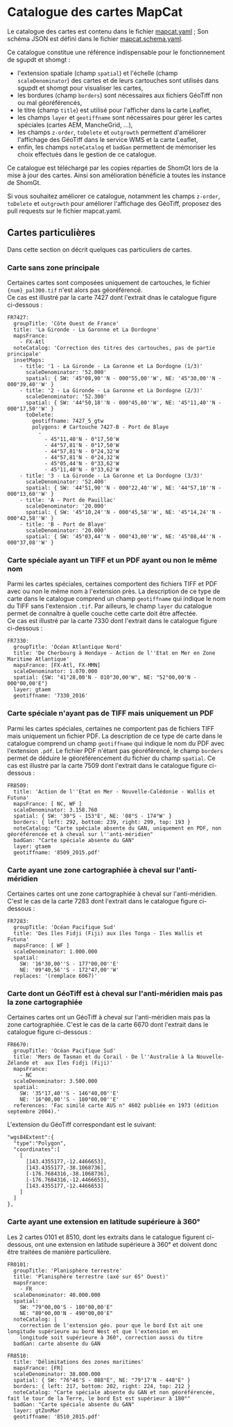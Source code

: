 # Catalogue des cartes MapCat

Le catalogue des cartes est contenu dans le fichier [mapcat.yaml](mapcat.yaml) ;
Son schéma JSON est défini dans le fichier [mapcat.schema.yaml](mapcat.schema.yaml).

Ce catalogue constitue une référence indispensable pour le fonctionnement de sgupdt et shomgt :

- l'extension spatiale (champ `spatial`) et l'échelle (champ `scaleDenominator`) des cartes et de leurs cartouches
  sont utilisés dans sgupdt et shomgt pour visualiser les cartes,
- les bordures (champ `borders`) sont nécessaires aux fichiers GéoTiff non ou mal géoréférencés,
- le titre (champ `title`) est utilisé pour l'afficher dans la carte Leaflet,
- les champs `layer` et `geotiffname` sont nécessaires pour gérer les cartes spéciales (cartes AEM, MancheGrid, ...),
- les champs `z-order`, `toDelete` et `outgrowth` permettent d'améliorer l'affichage des GéoTiff dans le service WMS
  et la carte Leaflet,
- enfin, les champs `noteCatalog` et `badGan` permettent de mémoriser les choix effectués dans le gestion de ce catalogue.

Ce catalogue est téléchargé par les copies réparties de ShomGt lors de la mise à jour des cartes.
Ainsi son amélioration bénéficie à toutes les instance de ShomGt.

Si vous souhaitez améliorer ce catalogue, notamment les champs `z-order`, `toDelete` et `outgrowth` pour améliorer
l'affichage des GéoTiff, proposez des pull requests sur le fichier mapcat.yaml.

## Cartes particulières
Dans cette section on décrit quelques cas particuliers de cartes.

### Carte sans zone principale
Certaines cartes sont composées uniquement de cartouches, le fichier `{num}_pal300.tif` n'est alors pas géoréférencé.  
Ce cas est illustré par la carte 7427 dont l'extrait dnas le catalogue figure ci-dessous :

    FR7427:
      groupTitle: 'Côte Ouest de France'
      title: 'La Gironde - La Garonne et La Dordogne'
      mapsFrance:
        - FX-Atl
      noteCatalog: 'Correction des titres des cartouches, pas de partie principale'
      insetMaps:
        - title: '1 - La Gironde - La Garonne et La Dordogne (1/3)'
          scaleDenominator: '52.000'
          spatial: { SW: '45°08,90''N - 000°55,00''W', NE: '45°30,00''N - 000°39,40''W' }
        - title: '2 - La Gironde - La Garonne et La Dordogne (2/3)'
          scaleDenominator: '52.300'
          spatial: { SW: '44°50,18''N - 000°45,00''W', NE: '45°11,40''N - 000°17,50''W' }
          toDelete:
            geotiffname: 7427_5_gtw
            polygons: # Cartouche 7427-B - Port de Blaye
              - 
                - 45°11,40'N - 0°17,50'W
                - 44°57,81'N - 0°17,50'W
                - 44°57,81'N - 0°24,32'W
                - 44°57,81'N - 0°24,32'W
                - 45°05,44'N - 0°33,62'W
                - 45°11,40'N - 0°33,62'W
        - title: '3 - La Gironde - La Garonne et La Dordogne (3/3)'
          scaleDenominator: '52.400'
          spatial: { SW: '44°51,90''N - 000°22,40''W', NE: '44°57,10''N - 000°13,60''W' }
        - title: 'A - Port de Pauillac'
          scaleDenominator: '20.000'
          spatial: { SW: '45°10,24''N - 000°45,58''W', NE: '45°14,24''N - 000°42,58''W' }
        - title: 'B - Port de Blaye'
          scaleDenominator: '20.000'
          spatial: { SW: '45°03,44''N - 000°43,00''W', NE: '45°08,44''N - 000°37,08''W' }

### Carte spéciale ayant un TIFF et un PDF ayant ou non le même nom
Parmi les cartes spéciales, certaines comportent des fichiers TIFF et PDF avec ou non le même nom à l'extension près.
La description de ce type de carte dans le catalogue comprend un champ `geotiffname` qui indique le nom du TIFF
sans l'extension `.tif`.
Par ailleurs, le champ `layer` du catalogue permet de connaître à quelle couche cette carte doit être affectée.   
Ce cas est illustré par la carte 7330 dont l'extrait dans le catalogue figure ci-dessous :

    FR7330:
      groupTitle: 'Océan Atlantique Nord'
      title: 'De Cherbourg à Hendaye - Action de l''Etat en Mer en Zone Maritime Atlantique'
      mapsFrance: [FX-Atl, FX-MMN]
      scaleDenominator: 1.070.000
      spatial: {SW: "41°28,00'N - 010°30,00'W", NE: "52°00,00'N - 000°00,00'E"}
      layer: gtaem
      geotiffname: '7330_2016'

### Carte spéciale n'ayant pas de TIFF mais uniquement un PDF
Parmi les cartes spéciales, certaines ne comportent pas de fichiers TIFF mais uniquement un fichier PDF.
La description de ce type de carte dans le catalogue comprend un champ `geotiffname` qui indique le nom du PDF
avec l'extension `.pdf`.
Le fichier PDF n'étant pas géoréférencé, le champ `borders` permet de déduire le géoréférencement du fichier
du champ `spatial`.
Ce cas est illustré par la carte 7509 dont l'extrait dans le catalogue figure ci-dessous :

    FR8509:
      title: 'Action de l''Etat en Mer - Nouvelle-Calédonie - Wallis et Futuna'
      mapsFrance: [ NC, WF ]
      scaleDenominator: 3.158.760
      spatial: { SW: '30°S - 153°E', NE: '08°S - 174°W' }
      borders: { left: 292, bottom: 239, right: 299, top: 193 }
      noteCatalog: "Carte spéciale absente du GAN, uniquement en PDF, non géoréférencée et à cheval sur l''anti-méridien"
      badGan: "Carte spéciale absente du GAN"
      layer: gtaem
      geotiffname: '8509_2015.pdf'

### Carte ayant une zone cartographiée à cheval sur l'anti-méridien
Certaines cartes ont une zone cartographiée à cheval sur l'anti-méridien.
C'est le cas de la carte 7283 dont l'extrait dans le catalogue figure ci-dessous :

    FR7283:
      groupTitle: 'Océan Pacifique Sud'
      title: 'Des îles Fidji (Fiji) aux îles Tonga - Iles Wallis et Futuna'
      mapsFrance: [ WF ]
      scaleDenominator: 1.000.000
      spatial:
        SW: '16°30,00''S - 177°00,00''E'
        NE: '09°40,56''S - 172°47,00''W'
      replaces: '(remplace 6067)'

### Carte dont un GéoTiff est à cheval sur l'anti-méridien mais pas la zone cartographiée
Certaines cartes ont un GéoTiff à cheval sur l'anti-méridien mais pas la zone cartographiée.
C'est le cas de la carte 6670 dont l'extrait dans le catalogue figure ci-dessous :

    FR6670:
      groupTitle: 'Océan Pacifique Sud'
      title: 'Mers de Tasman et du Corail - De l''Australie à la Nouvelle-Zélande et  aux Îles Fidji (Fiji)'
      mapsFrance:
        - NC
      scaleDenominator: 3.500.000
      spatial:
        SW: '35°17,40''S - 146°40,00''E'
        NE: '16°00,00''S - 180°00,00''E'
      references: 'Fac similé carte AUS n° 4602 publiée en 1973 (édition septembre 2004).'

L'extension du GéoTiff correspondant est le suivant:

    "wgs84Extent":{
      "type":"Polygon",
      "coordinates":[
        [
          [143.4355177,-12.4466653],
          [143.4355177,-38.1068736],
          [-176.7684316,-38.1068736],
          [-176.7684316,-12.4466653],
          [143.4355177,-12.4466653]
        ]
      ]
    },

### Carte ayant une extension en latitude supérieure à 360°
Les 2 cartes 0101 et 8510, dont les extraits dans le catalogue figurent ci-dessous,
ont une extension en latitude supérieure à 360° et doivent donc être traitées de manière particulière.

    FR0101:
      groupTitle: 'Planisphère terrestre'
      title: 'Planisphère terrestre (axé sur 65° Ouest)'
      mapsFrance:
        - FR
      scaleDenominator: 40.000.000
      spatial:
        SW: "79°00,00'S - 100°00,00'E"
        NE: "80°00,00'N - 490°00,00'E"
      noteCatalog: |
        correction de l'extension géo. pour que le bord Est ait une longitude supérieure au bord West et que l'extension en
        longitude soit supérieure à 360°, correction aussi du titre
      badGan: carte absente du GAN
    
    FR8510:
      title: 'Délimitations des zones maritimes'
      mapsFrance: [FR]
      scaleDenominator: 38.000.000
      spatial: { SW: "76°46'S - 088°E", NE: "79°17'N - 448°E" }
      borders: { left: 217, bottom: 202, right: 224, top: 212 }
      noteCatalog: "Carte spéciale absente du GAN et non géoréférencée, fait le tour de la Terre, le bord Est est supérieur à 180°"
      badGan: "Carte spéciale absente du GAN"
      layer: gtZonMar
      geotiffname: '8510_2015.pdf'
  
